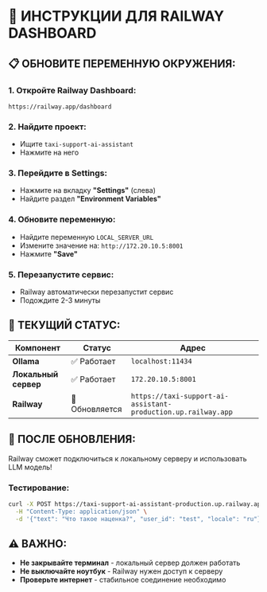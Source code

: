 # 🚀 ИНСТРУКЦИИ ДЛЯ RAILWAY DASHBOARD

## 📋 ОБНОВИТЕ ПЕРЕМЕННУЮ ОКРУЖЕНИЯ:

### 1. Откройте Railway Dashboard:
```
https://railway.app/dashboard
```

### 2. Найдите проект:
- Ищите `taxi-support-ai-assistant`
- Нажмите на него

### 3. Перейдите в Settings:
- Нажмите на вкладку **"Settings"** (слева)
- Найдите раздел **"Environment Variables"**

### 4. Обновите переменную:
- Найдите переменную `LOCAL_SERVER_URL`
- Измените значение на: `http://172.20.10.5:8001`
- Нажмите **"Save"**

### 5. Перезапустите сервис:
- Railway автоматически перезапустит сервис
- Подождите 2-3 минуты

## 🔧 ТЕКУЩИЙ СТАТУС:

| Компонент | Статус | Адрес |
|-----------|--------|-------|
| **Ollama** | ✅ Работает | `localhost:11434` |
| **Локальный сервер** | ✅ Работает | `172.20.10.5:8001` |
| **Railway** | 🔄 Обновляется | `https://taxi-support-ai-assistant-production.up.railway.app` |

## 🧪 ПОСЛЕ ОБНОВЛЕНИЯ:

Railway сможет подключиться к локальному серверу и использовать LLM модель!

### Тестирование:
```bash
curl -X POST https://taxi-support-ai-assistant-production.up.railway.app/chat \
  -H "Content-Type: application/json" \
  -d '{"text": "Что такое наценка?", "user_id": "test", "locale": "ru"}'
```

## ⚠️ ВАЖНО:

- **Не закрывайте терминал** - локальный сервер должен работать
- **Не выключайте ноутбук** - Railway нужен доступ к серверу
- **Проверьте интернет** - стабильное соединение необходимо
